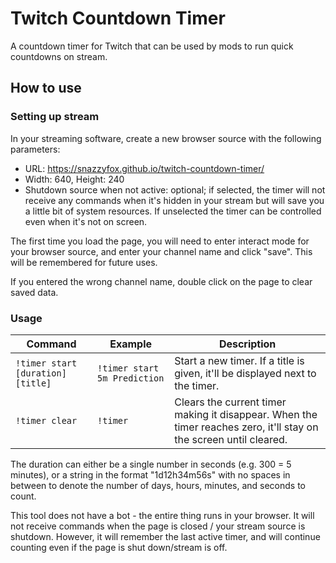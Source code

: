# Twitch Countdown Timer

A countdown timer for Twitch that can be used by mods to run quick countdowns on stream.

## How to use

### Setting up stream

In your streaming software, create a new browser source with the following parameters: 

- URL: https://snazzyfox.github.io/twitch-countdown-timer/
- Width: 640, Height: 240
- Shutdown source when not active: optional; if selected, the timer will not receive any commands when it's hidden in your stream but will save you a little bit of system resources. If unselected the timer can be controlled even when it's not on screen.

The first time you load the page, you will need to enter interact mode for your browser source, and enter your channel name and click "save". This will be remembered for future uses. 

If you entered the wrong channel name, double click on the page to clear saved data.

### Usage

| Command                     | Example                | Description                                                                                                     |
| --------------------------- | ---------------------- | --------------------------------------------------------------------------------------------------------------- |
| `!timer start [duration] [title]` | `!timer start 5m Prediction` | Start a new timer. If a title is given, it'll be displayed next to the timer.
| `!timer clear` | `!timer` | Clears the current timer making it disappear. When the timer reaches zero, it'll stay on the screen until cleared. |

The duration can either be a single number in seconds (e.g. 300 = 5 minutes), or a string in the format "1d12h34m56s" with no spaces in between to denote the number of days, hours, minutes, and seconds to count.

This tool does not have a bot - the entire thing runs in your browser. It will not receive commands when the page is closed / your stream source is shutdown. However, it will remember the last active timer, and will continue counting even if the page is shut down/stream is off.
